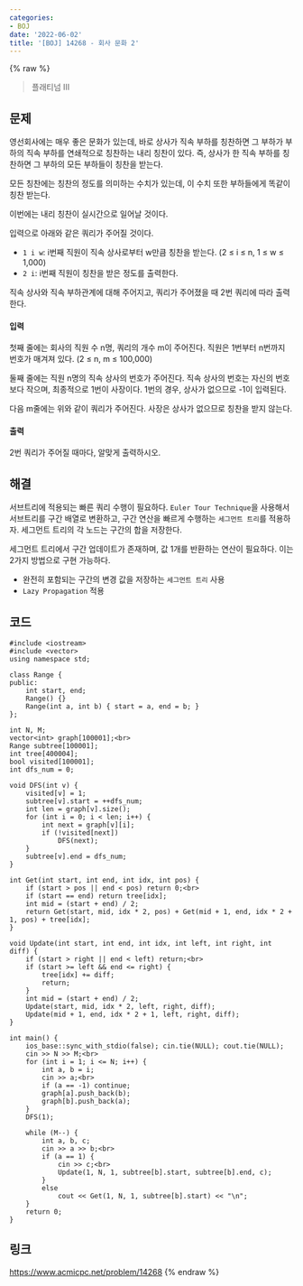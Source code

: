 ```yaml
---
categories:
- BOJ
date: '2022-06-02'
title: '[BOJ] 14268 - 회사 문화 2'
---
```


{% raw %}
> 플래티넘 III<br>

## 문제
영선회사에는 매우 좋은 문화가 있는데, 바로 상사가 직속 부하를 칭찬하면 그 부하가 부하의 직속 부하를 연쇄적으로 칭찬하는 내리 칭찬이 있다. 즉, 상사가 한 직속 부하를 칭찬하면 그 부하의 모든 부하들이 칭찬을 받는다.

모든 칭찬에는 칭찬의 정도를 의미하는 수치가 있는데, 이 수치 또한 부하들에게 똑같이 칭찬 받는다.

이번에는 내리 칭찬이 실시간으로 일어날 것이다.

입력으로 아래와 같은 쿼리가 주어질 것이다.

-   `1 i w`: i번째 직원이 직속 상사로부터 w만큼 칭찬을 받는다. (2 ≤ i ≤ n, 1 ≤ w ≤ 1,000)
-   `2 i`: i번째 직원이 칭찬을 받은 정도를 출력한다.

직속 상사와 직속 부하관계에 대해 주어지고, 쿼리가 주어졌을 때 2번 쿼리에 따라 출력한다.

#### 입력
첫째 줄에는 회사의 직원 수 n명, 쿼리의 개수 m이 주어진다. 직원은 1번부터 n번까지 번호가 매겨져 있다. (2 ≤ n, m ≤ 100,000)

둘째 줄에는 직원 n명의 직속 상사의 번호가 주어진다. 직속 상사의 번호는 자신의 번호보다 작으며, 최종적으로 1번이 사장이다. 1번의 경우, 상사가 없으므로 -1이 입력된다.

다음 m줄에는 위와 같이 쿼리가 주어진다. 사장은 상사가 없으므로 칭찬을 받지 않는다.

#### 출력
2번 쿼리가 주어질 때마다, 알맞게 출력하시오.

## 해결
서브트리에 적용되는 빠른 쿼리 수행이 필요하다. `Euler Tour Technique`을 사용해서 서브트리를 구간 배열로 변환하고, 구간 연산을 빠르게 수행하는 `세그먼트 트리`를 적용하자. 세그먼트 트리의 각 노드는 구간의 합을 저장한다.

세그먼트 트리에서 구간 업데이트가 존재하며, 값 1개를 반환하는 연산이 필요하다. 이는 2가지 방법으로 구현 가능하다.
- 완전히 포함되는 구간의 변경 값을 저장하는 `세그먼트 트리` 사용
- `Lazy Propagation` 적용

## 코드
```
#include <iostream>
#include <vector>
using namespace std;

class Range {
public:
	int start, end;
	Range() {}
	Range(int a, int b) { start = a, end = b; }
};

int N, M;
vector<int> graph[100001];<br>
Range subtree[100001];
int tree[400004];
bool visited[100001];
int dfs_num = 0;

void DFS(int v) {
	visited[v] = 1;
	subtree[v].start = ++dfs_num;
	int len = graph[v].size();
	for (int i = 0; i < len; i++) {
		int next = graph[v][i];
		if (!visited[next])
			DFS(next);
	}
	subtree[v].end = dfs_num;
}

int Get(int start, int end, int idx, int pos) {
	if (start > pos || end < pos) return 0;<br>
	if (start == end) return tree[idx];
	int mid = (start + end) / 2;
	return Get(start, mid, idx * 2, pos) + Get(mid + 1, end, idx * 2 + 1, pos) + tree[idx];
}

void Update(int start, int end, int idx, int left, int right, int diff) {
	if (start > right || end < left) return;<br>
	if (start >= left && end <= right) {
		tree[idx] += diff;
		return;
	}
	int mid = (start + end) / 2;
	Update(start, mid, idx * 2, left, right, diff);
	Update(mid + 1, end, idx * 2 + 1, left, right, diff);
}

int main() {
	ios_base::sync_with_stdio(false); cin.tie(NULL); cout.tie(NULL);
	cin >> N >> M;<br>
	for (int i = 1; i <= N; i++) {
		int a, b = i;
		cin >> a;<br>
		if (a == -1) continue;
		graph[a].push_back(b);
		graph[b].push_back(a);
	}
	DFS(1);

	while (M--) {
		int a, b, c;
		cin >> a >> b;<br>
		if (a == 1) {
			cin >> c;<br>
			Update(1, N, 1, subtree[b].start, subtree[b].end, c);
		}
		else
			cout << Get(1, N, 1, subtree[b].start) << "\n";
	}
	return 0;
}
```

## 링크
https://www.acmicpc.net/problem/14268
{% endraw %}